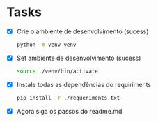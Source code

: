 # Tasks

- [x] Crie o ambiente de desenvolvimento (sucess)
    
    ```bash
    python -m venv venv
    ```
- [x] Set ambiente de desenvolvimento (sucess)
    
    ```bash
    source ./venv/bin/activate
    ```
- [x] Instale todas as dependências do requiriments

    ```bash
    pip install -r ./requeriments.txt
    ```
- [x] Agora siga os passos do readme.md
